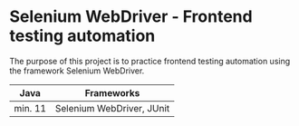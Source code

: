 # Selenium WebDriver - Frontend testing automation

The purpose of this project is to practice frontend testing automation using the framework Selenium WebDriver.


|   Java   |        Frameworks         |
|:--------:|:-------------------------:|
| min. 11  | Selenium WebDriver, JUnit |